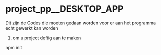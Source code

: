 # project_pp__DESKTOP_APP

Dit zijn de Codes die moeten gedaan worden voor er aan het programma echt gewerkt kan worden 
1) om u project deftig aan te maken 

npm init

